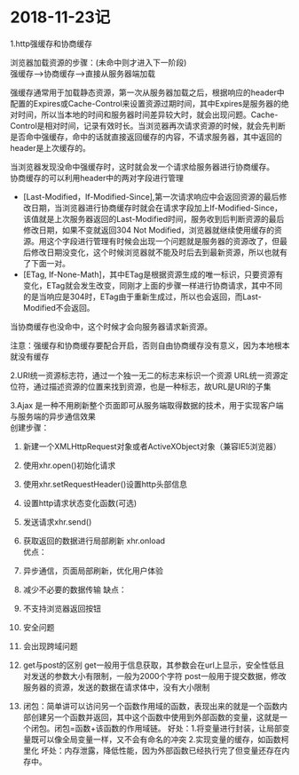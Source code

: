 # 2018-11-23记 #

1.http强缓存和协商缓存

浏览器加载资源的步骤：(未命中则才进入下一阶段)  
强缓存-->协商缓存-->直接从服务器端加载  

强缓存通常用于加载静态资源，第一次从服务器加载之后，根据响应的header中配置的Expires或Cache-Control来设置资源过期时间，其中Expires是服务器的绝对时间，所以当本地的时间和服务器时间差异较大时，就会出现问题。Cache-Control是相对时间，记录有效时长。当浏览器再次请求资源的时候，就会先判断是否命中强缓存，命中的话就直接返回缓存的内容，不请求服务器，其中返回的header是上次缓存的。  

当浏览器发现没命中强缓存时，这时就会发一个请求给服务器进行协商缓存。  
协商缓存的可以利用header中的两对字段进行管理  
- [Last-Modified，If-Modified-Since],第一次请求响应中会返回资源的最后修改日期，当浏览器进行协商缓存时就会在请求字段加上If-Modified-Since，该值就是上次服务器返回的Last-Modified时间，服务收到后判断资源的最后修改日期，如果不变就返回304 Not Modified，浏览器就继续使用缓存的资源。用这个字段进行管理有时候会出现一个问题就是服务器的资源改了，但最后修改日期没变化，这个时候浏览器就不能及时后去到最新资源，所以也就有了下面一对。
- [ETag, If-None-Math]，其中ETag是根据资源生成的唯一标识，只要资源有变化，ETag就会发生改变，同刚才上面的步骤一样进行协商请求，其中不同的是当响应是304时，ETag由于重新生成过，所以也会返回，而Last-Modified不会返回。

当协商缓存也没命中，这个时候才会向服务器请求新资源。

注意：强缓存和协商缓存要配合开启，否则自由协商缓存没有意义，因为本地根本就没有缓存

2.URI统一资源标志符，通过一个独一无二的标志来标识一个资源
  URL统一资源定位符，通过描述资源的位置来找到资源，也是一种标志，故URL是URI的子集

3.Ajax
是一种不用刷新整个页面即可从服务端取得数据的技术，用于实现客户端与服务端的异步通信效果  
创建步骤：  
  1. 新建一个XMLHttpRequest对象或者ActiveXObject对象（兼容IE5浏览器）
  2. 使用xhr.open()初始化请求
  3. 使用xhr.setRequestHeader()设置http头部信息
  4. 设置http请求状态变化函数(可选)
  5. 发送请求xhr.send()
  6. 获取返回的数据进行局部刷新 xhr.onload  
优点：  
  1. 异步通信，页面局部刷新，优化用户体验
  2. 减少不必要的数据传输
缺点：
  1. 不支持浏览器返回按钮
  2. 安全问题
  3. 会出现跨域问题

4. get与post的区别
get一般用于信息获取，其参数会在url上显示，安全性低且对发送的参数大小有限制，一般为2000个字符
post一般用于提交数据，修改服务器的资源，发送的数据在请求体中，没有大小限制

5. 闭包：简单讲可以访问另一个函数作用域的函数，表现出来的就是一个函数内部创建另一个函数并返回，其中这个函数中使用到外部函数的变量，这就是一个闭包。闭包=函数+该函数的作用域链。
   好处：1.将变量进行封装，让局部变量既可以像全局变量一样，又不会有命名的冲突
        2.实现变量的缓存，如函数柯里化
   坏处：内存泄露，降低性能，因为外部函数已经执行完了但变量还存在内存中。
